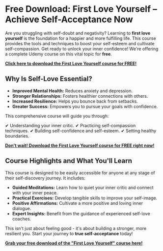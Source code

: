 # Free Download: First Love Yourself – Achieve Self-Acceptance Now

Are you struggling with self-doubt and negativity? Learning to **first love yourself** is the foundation for a happier and more fulfilling life. This course provides the tools and techniques to boost your self-esteem and cultivate self-compassion. Get ready to unlock your inner confidence! We're offering a complete Udemy course on this vital topic for **free**.

[**Click here to download the First Love Yourself course for FREE!**](https://udemywork.com/first-love-yourself)

## Why Is Self-Love Essential?

*   **Improved Mental Health:** Reduces anxiety and depression.
*   **Stronger Relationships:** Fosters healthier connections with others.
*   **Increased Resilience:** Helps you bounce back from setbacks.
*   **Greater Success:** Empowers you to pursue your goals with confidence.

This comprehensive course will guide you through:

✔ Understanding your inner critic.
✔ Practicing self-compassion techniques.
✔ Building self-confidence and self-esteem.
✔ Setting healthy boundaries.

[**Don't wait! Download the First Love Yourself course for FREE right now!**](https://udemywork.com/first-love-yourself)

## Course Highlights and What You'll Learn

This course is designed to be easily accessible for anyone at any stage of their self-discovery journey. It includes:

*   **Guided Meditations:** Learn how to quiet your inner critic and connect with your inner peace.
*   **Practical Exercises:** Develop tangible skills to improve your self-image.
*   **Positive Affirmations:** Cultivate a more positive and loving inner dialogue.
*   **Expert Insights:** Benefit from the guidance of experienced self-love coaches.

This isn't just about feeling good - it's about building a stronger, more resilient you. Start your journey to **true self-acceptance** today!

[**Grab your free download of the "First Love Yourself" course here!**](https://udemywork.com/first-love-yourself)
